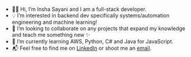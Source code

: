 - 👋🏽 Hi, I’m Insha Sayani and I am a full-stack developer.
- 💡 I’m interested in backend dev specifically systems/automation engineering and machine learning!
- 🧩 I’m looking to collaborate on any projects that expand my knowledge and teach me something new ✨
- 🦋 I’m currently learning AWS, Python, C# and Java for JavaScript.
- 📬 Feel free to find me on [LinkedIn](https://www.linkedin.com/in/inshasayani/) or shoot me an [email](mailto:isayani95@gmail.com). 

<!---
isayani/isayani is a ✨ special ✨ repository because its `README.md` (this file) appears on your GitHub profile.
You can click the Preview link to take a look at your changes.
--->
